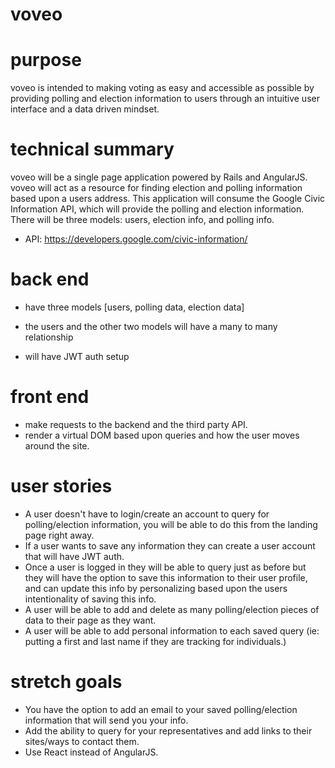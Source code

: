 # voveo


# purpose

voveo is intended to making voting as easy and accessible as possible by providing polling and election information to users through an intuitive user interface and a data driven mindset.

# technical summary

voveo will be a single page application powered by Rails and AngularJS. voveo will act as a resource for finding election and polling information based upon a users address. This application will consume the Google Civic Information API, which will provide the polling and election information. There will be three models: users, election info, and polling info.

- API: https://developers.google.com/civic-information/

# back end

- have three models [users, polling data, election data]

- the users and the other two models will have a many to many relationship

- will have JWT auth setup


# front end

- make requests to the backend and the third party API.
- render a virtual DOM based upon queries and how the user moves around the site.


# user stories

- A user doesn't have to login/create an account to query for polling/election information, you will be able to do this from the landing page right away.
- If a user wants to save any information they can create a user account that will have JWT auth.
- Once a user is logged in they will be able to query just as before but they will have the option to save this information to their user profile, and can update this info by personalizing based upon the users intentionality of saving this info.
- A user will be able to add and delete as many polling/election pieces of data to their page as they want.
-  A user will be able to add personal information to each saved query (ie: putting a first and last name if they are tracking for individuals.)


# stretch goals

- You have the option to add an email to your saved polling/election information that will send you your info.
- Add the ability to query for your representatives and add links to their sites/ways to contact them.
- Use React instead of AngularJS.
